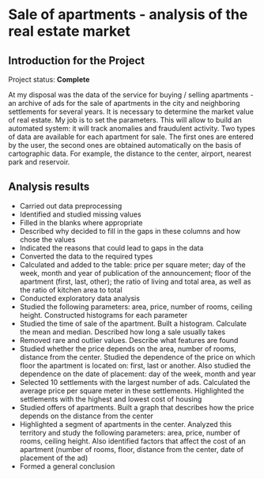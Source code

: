 # Sale of apartments - analysis of the real estate market

## Introduction for the Project 

Project status: **Complete**

At my disposal was the data of the service for buying / selling apartments - an archive of ads for the sale of apartments in the city and neighboring settlements for several years. It is necessary to determine the market value of real estate. My job is to set the parameters. This will allow to build an automated system: it will track anomalies and fraudulent activity.
Two types of data are available for each apartment for sale. The first ones are entered by the user, the second ones are obtained automatically on the basis of cartographic data. For example, the distance to the center, airport, nearest park and reservoir.

## Analysis results

* Carried out data preprocessing
* Identified and studied missing values
* Filled in the blanks where appropriate
* Described why decided to fill in the gaps in these columns and how chose the values
* Indicated the reasons that could lead to gaps in the data
* Converted the data to the required types
* Calculated and added to the table: price per square meter; day of the week, month and year of publication of the announcement; floor of the apartment (first, last, other); the ratio of living and total area, as well as the ratio of kitchen area to total
* Conducted exploratory data analysis
* Studied the following parameters: area, price, number of rooms, ceiling height. Constructed histograms for each parameter
* Studied the time of sale of the apartment. Built a histogram. Calculate the mean and median. Described how long a sale usually takes
* Removed rare and outlier values. Describe what features are found
* Studied whether the price depends on the area, number of rooms, distance from the center. Studied the dependence of the price on which floor the apartment is located on: first, last or another. Also studied the dependence on the date of placement: day of the week, month and year
* Selected 10 settlements with the largest number of ads. Calculated the average price per square meter in these settlements. Highlighted the settlements with the highest and lowest cost of housing
* Studied offers of apartments. Built a graph that describes how the price depends on the distance from the center
* Highlighted a segment of apartments in the center. Analyzed this territory and study the following parameters: area, price, number of rooms, ceiling height. Also identified factors that affect the cost of an apartment (number of rooms, floor, distance from the center, date of placement of the ad)
* Formed a general conclusion
